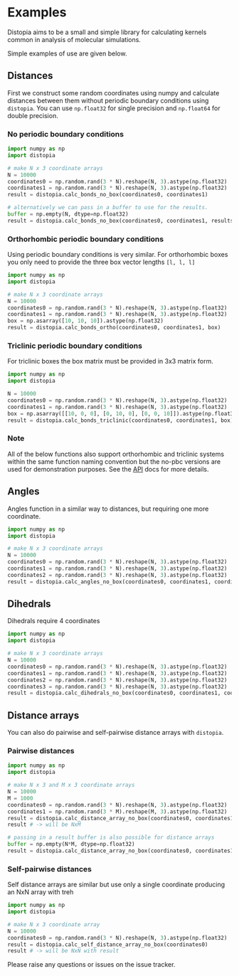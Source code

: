 # Examples

Distopia aims to be a small and simple library for calculating kernels common in analysis of molecular simulations. 

Simple examples of use are given below. 

## Distances

First we construct some random coordinates using numpy and calculate distances between them without periodic boundary conditions using `distopia`. You can use `np.float32` for single precision and `np.float64` for double precision. 

### No periodic boundary conditions

```python
import numpy as np
import distopia

# make N x 3 coordinate arrays
N = 10000
coordinates0 = np.random.rand(3 * N).reshape(N, 3).astype(np.float32)
coordinates1 = np.random.rand(3 * N).reshape(N, 3).astype(np.float32)
result = distopia.calc_bonds_no_box(coordinates0, coordinates1)

# alternatively we can pass in a buffer to use for the results.
buffer = np.empty(N, dtype=np.float32)
result = distopia.calc_bonds_no_box(coordinates0, coordinates1, results=buffer)
```

### Orthorhombic periodic boundary conditions

Using periodic boundary conditions is very similar. For orthorhombic boxes you only need to provide the three box vector lengths `[l, l, l]`

```python
import numpy as np
import distopia

# make N x 3 coordinate arrays
N = 10000
coordinates0 = np.random.rand(3 * N).reshape(N, 3).astype(np.float32)
coordinates1 = np.random.rand(3 * N).reshape(N, 3).astype(np.float32)
box = np.asarray([10, 10, 10]).astype(np.float32)
result = distopia.calc_bonds_ortho(coordinates0, coordinates1, box)
```

### Triclinic periodic boundary conditions

For triclinic boxes the box matrix must be provided in 3x3 matrix form. 

```python
import numpy as np
import distopia

N = 10000
coordinates0 = np.random.rand(3 * N).reshape(N, 3).astype(np.float32)
coordinates1 = np.random.rand(3 * N).reshape(N, 3).astype(np.float32)
box = np.asarray([[10, 0, 0], [0, 10, 0], [0, 0, 10]]).astype(np.float32)
result = distopia.calc_bonds_triclinic(coordinates0, coordinates1, box)
```

### Note

All of the below functions also support orthorhombic and triclinic systems within the same function naming convention but the no-pbc versions are used for demonstration purposes. See the [API](api.md) docs for more details.

## Angles 

Angles function in a similar way to distances, but requiring one more coordinate. 

```python
import numpy as np
import distopia

# make N x 3 coordinate arrays
N = 10000
coordinates0 = np.random.rand(3 * N).reshape(N, 3).astype(np.float32)
coordinates1 = np.random.rand(3 * N).reshape(N, 3).astype(np.float32)
coordinates2 = np.random.rand(3 * N).reshape(N, 3).astype(np.float32)
result = distopia.calc_angles_no_box(coordinates0, coordinates1, coordinates2)
```


## Dihedrals 

Dihedrals require 4 coordinates 

```python
import numpy as np
import distopia

# make N x 3 coordinate arrays
N = 10000
coordinates0 = np.random.rand(3 * N).reshape(N, 3).astype(np.float32)
coordinates1 = np.random.rand(3 * N).reshape(N, 3).astype(np.float32)
coordinates2 = np.random.rand(3 * N).reshape(N, 3).astype(np.float32)
coordinates3 = np.random.rand(3 * N).reshape(N, 3).astype(np.float32)
result = distopia.calc_dihedrals_no_box(coordinates0, coordinates1, coordinates2, coordinates3)
```

## Distance arrays

You can also do pairwise and self-pairwise distance arrays with `distopia`. 

### Pairwise distances

```python
import numpy as np
import distopia

# make N x 3 and M x 3 coordinate arrays
N = 10000
M = 1000
coordinates0 = np.random.rand(3 * N).reshape(N, 3).astype(np.float32)
coordinates1 = np.random.rand(3 * M).reshape(M, 3).astype(np.float32)
result = distopia.calc_distance_array_no_box(coordinates0, coordinates1)
result # -> will be NxM

# passing in a result buffer is also possible for distance arrays 
buffer = np.empty(N*M, dtype=np.float32)
result = distopia.calc_distance_array_no_box(coordinates0, coordinates1, results=buffer)
```

### Self-pairwise distances

Self distance arrays are similar but use only a single coordinate producing an NxN array with treh

```python
import numpy as np
import distopia

# make N x 3 coordinate array
N = 10000
coordinates0 = np.random.rand(3 * N).reshape(N, 3).astype(np.float32)
result = distopia.calc_self_distance_array_no_box(coordinates0)
result # -> will be NxN with result
```

Please raise any questions or issues on the issue tracker. 
